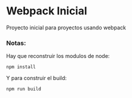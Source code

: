 # Webpack Inicial

Proyecto inicial para proyectos usando webpack

### Notas:

Hay que reconstruir los modulos de node:

```
npm install
```

Y para construir el build:
```
npm run build
```
